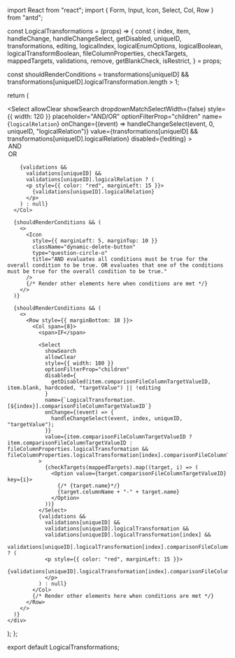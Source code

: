 import React from "react";
import { Form, Input, Icon, Select, Col, Row } from "antd";

const LogicalTransformations = (props) => {
  const {
    index,
    item,
    handleChange,
    handleChangeSelect,
    getDisabled,
    uniqueID,
    transformations,
    editing,
    logicalIndex,
    logicalEnumOptions,
    logicalBoolean,
    logicalTransformBoolean,
    fileColumnProperties,
    checkTargets,
    mappedTargets,
    validations,
    remove,
    getBlankCheck,
    isRestrict,
  } = props;

  const shouldRenderConditions =
    transformations[uniqueID] &&
    transformations[uniqueID].logicalTransformation.length > 1;

  return (
    <div>
      <Col>
        <Select
          allowClear
          showSearch
          dropdownMatchSelectWidth={false}
          style={{ width: 120 }}
          placeholder="AND/OR"
          optionFilterProp="children"
          name={`logicalRelation`}
          onChange={(event) => handleChangeSelect(event, 0, uniqueID, "logicalRelation")}
          value={transformations[uniqueID] && transformations[uniqueID].logicalRelation}
          disabled={!editing}
        >
          <Option value="AND">AND</Option>
          <Option value="OR">OR</Option>
        </Select>

        {validations &&
          validations[uniqueID] &&
          validations[uniqueID].logicalRelation ? (
          <p style={{ color: "red", marginLeft: 15 }}>
            {validations[uniqueID].logicalRelation}
          </p>
        ) : null}
      </Col>

      {shouldRenderConditions && (
        <>
          <Icon
            style={{ marginLeft: 5, marginTop: 10 }}
            className="dynamic-delete-button"
            type="question-circle-o"
            title="AND evaluates all conditions must be true for the overall condition to be true. OR evaluates that one of the conditions must be true for the overall condition to be true."
          />
          {/* Render other elements here when conditions are met */}
        </>
      )}

      {shouldRenderConditions && (
        <>
          <Row style={{ marginBottom: 10 }}>
            <Col span={8}>
              <span>IF</span>

              <Select
                showSearch
                allowClear
                style={{ width: 180 }}
                optionFilterProp="children"
                disabled={
                  getDisabled(item.comparisonFileColumnTargetValueID, item.blank, hardcoded, "targetValue") || !editing
                }
                name={`LogicalTransformation.[${index}].comparisonFileColumnTargetValueID`}
                onChange={(event) => {
                  handleChangeSelect(event, index, uniqueID, "targetValue");
                }}
                value={item.comparisonFileColumnTargetValueID ? item.comparisonFileColumnTargetValueID : fileColumnProperties.logicalTransformation && fileColumnProperties.logicalTransformation[index].comparisonFileColumnTargetValueID}
              >
                {checkTargets(mappedTargets).map((target, i) => (
                  <Option value={target.comparisonFileColumnTargetValueID} key={i}>
                    {/* {target.name}*/}
                    {target.columnName + "-" + target.name}
                  </Option>
                ))}
              </Select>
              {validations &&
                validations[uniqueID] &&
                validations[uniqueID].logicalTransformation &&
                validations[uniqueID].logicalTransformation[index] &&
                validations[uniqueID].logicalTransformation[index].comparisonFileColumnTargetValueID ? (
                <p style={{ color: "red", marginLeft: 15 }}>
                  {validations[uniqueID].logicalTransformation[index].comparisonFileColumnTargetValueID}
                </p>
              ) : null}
            </Col>
            {/* Render other elements here when conditions are met */}
          </Row>
        </>
      )}
    </div>
  );
};

export default LogicalTransformations;
